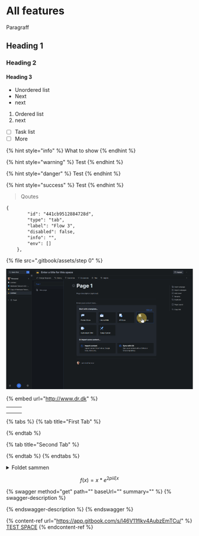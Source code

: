 # All features

Paragraff




## Heading 1

### Heading 2

#### Heading 3

* Unordered list
* Next&#x20;
* next

1. Ordered list
2. next

* [ ] Task list
* [ ] More&#x20;

{% hint style="info" %}
What to show
{% endhint %}

{% hint style="warning" %}
Test
{% endhint %}

{% hint style="danger" %}
Test
{% endhint %}

{% hint style="success" %}
Test
{% endhint %}

> Qoutes

```
{
        "id": "441cb9512884728d",
        "type": "tab",
        "label": "Flow 3",
        "disabled": false,
        "info": "",
        "env": []
    },
```

{% file src=".gitbook/assets/step 0" %}

![](<.gitbook/assets/step 2>)

{% embed url="http://www.dr.dk" %}

|   |   |   |
| - | - | - |
|   |   |   |
|   |   |   |
|   |   |   |

{% tabs %}
{% tab title="First Tab" %}

{% endtab %}

{% tab title="Second Tab" %}

{% endtab %}
{% endtabs %}

<details>

<summary>Foldet sammen</summary>

Foldet ud

</details>

$$
f(x) = x * e^{2 pi i \xi x}
$$

{% swagger method="get" path="" baseUrl="" summary="" %}
{% swagger-description %}

{% endswagger-description %}
{% endswagger %}

{% content-ref url="https://app.gitbook.com/s/l46V11flkv4AubzEmTCu/" %}
[TEST SPACE](https://app.gitbook.com/s/l46V11flkv4AubzEmTCu/)
{% endcontent-ref %}
